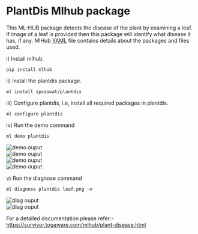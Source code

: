 # PlantDis Mlhub package
This ML-HUB package detects the disease of the plant by examining a leaf. If image of a leaf is provided then this package will identify what disease it has, if any. MlHub <a href="https://github.com/spsaswat/plantdis/blob/main/MLHUB.yaml">YAML</a> file contains details about the packages and files used.

i) Install mlhub.
```
pip install mlhub
```
ii) Install the plantdis package.
```
ml install spsaswat/plantdis
```
iii) Configure plantdis, i.e, install all required packages in plantdis.
```
ml configure plantdis
```
iv) Run the demo command
```
ml demo plantdis
```
<img src="https://github.com/spsaswat/plantdis/blob/main/mlhub/op_mlhub/mldemo_op1.jpg" alt="demo ouput">
<br>
<img src="https://github.com/spsaswat/plantdis/blob/main/mlhub/op_mlhub/mldemo_op2.jpg" alt="demo ouput">
<br>
<img src="https://github.com/spsaswat/plantdis/blob/main/mlhub/op_mlhub/mldemo_op3.jpg" alt="demo ouput">
<br>
<img src="https://github.com/spsaswat/plantdis/blob/main/mlhub/op_mlhub/mldemo_op4.jpg" alt="demo ouput">

v) Run the diagnose command
```
ml diagnose plantdis leaf.png -v
```
<img src="https://github.com/spsaswat/plantdis/blob/main/mlhub/op_mlhub/mldiag_op1.jpg" alt="diag ouput">
<br>
<img src="https://github.com/spsaswat/plantdis/blob/main/mlhub/op_mlhub/mldiag_op2.jpg" alt="diag ouput">

For a detailed documentation please refer:- https://survivor.togaware.com/mlhub/plant-disease.html


